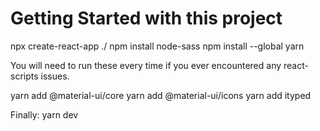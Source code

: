 # Getting Started with this project 
npx create-react-app ./
npm install node-sass
npm install --global yarn

You will need to run these every time if you ever encountered any react-scripts issues.


yarn add @material-ui/core
yarn add @material-ui/icons
yarn add ityped


Finally:
yarn dev
